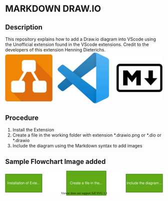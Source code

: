 MARKDOWN DRAW.IO 
=========
Description
---------  

This repository explains how to add a Draw.io diagram into VScode using the Unofficial extension found in the VScode extensions. Credit to the developers of this extension Henning Dieterichs. 
![Headboard](headboard.drawio.svg)

Procedure
---------
1. Install the Extension
2. Create a file in the working folder with extension *.drawio.png or *.dio or *.drawio
3. Include the diagram using the Markdown syntax to add images

Sample Flowchart Image added 
--------  
![Installation](installation.drawio.svg)
